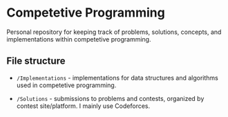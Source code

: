 # Competetive Programming
Personal repository for keeping track of problems, solutions, concepts, and implementations within competetive programming.

## File structure
* `/Implementations` - implementations for data structures and algorithms used in competetive programming.

* `/Solutions` - submissions to problems and contests, organized by contest site/platform. I mainly use Codeforces.
